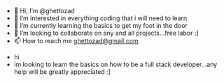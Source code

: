 - 👋 Hi, I’m @ghettozad
- 👀 I’m interested in everything coding that i will need to learn
- 🌱 I’m currently learning the basics to get my foot in the door
- 💞️ I’m looking to collaborate on any and all projects...free labor :]
- 📫 How to reach me ghettozad@gmail.com

<!---
ghettozad/ghettozad is a ✨ special ✨ repository because its `README.md` (this file) appears on your GitHub profile.
You can click the Preview link to take a look at your changes.
--->
- hi
- im looking to learn the basics on how to be a full stack developer...any help will be greatly appreciated :]

